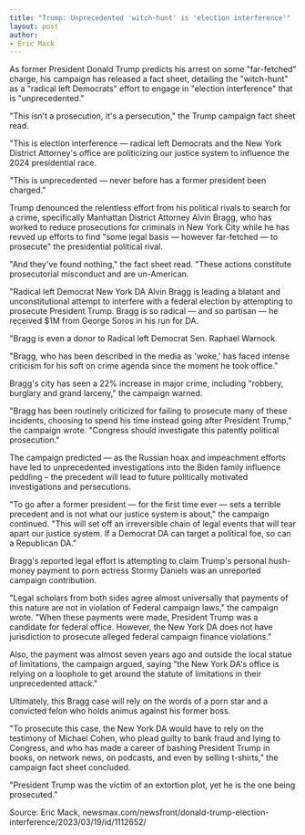 ```yaml
---
title: "Trump: Unprecedented 'witch-hunt' is 'election interference'"
layout: post
author:
- Eric Mack
---
```


As former President Donald Trump predicts his arrest on some "far-fetched" charge, his campaign has released a fact sheet, detailing the "witch-hunt" as a "radical left Democrats" effort to engage in "election interference" that is "unprecedented."

"This isn't a prosecution, it's a persecution," the Trump campaign fact sheet read.

"This is election interference — radical left Democrats and the New York District Attorney's office are politicizing our justice system to influence the 2024 presidential race.

"This is unprecedented — never before has a former president been charged."

Trump denounced the relentless effort from his political rivals to search for a crime, specifically Manhattan District Attorney Alvin Bragg, who has worked to reduce prosecutions for criminals in New York City while he has revved up efforts to find "some legal basis — however far-fetched — to prosecute" the presidential political rival.

"And they've found nothing," the fact sheet read. "These actions constitute prosecutorial misconduct and are un-American.

"Radical left Democrat New York DA Alvin Bragg is leading a blatant and unconstitutional attempt to interfere with a federal election by attempting to prosecute President Trump. Bragg is so radical — and so partisan — he received $1M from George Soros in his run for DA.

"Bragg is even a donor to Radical left Democrat Sen. Raphael Warnock.

"Bragg, who has been described in the media as 'woke,' has faced intense criticism for his soft on crime agenda since the moment he took office."

Bragg's city has seen a 22% increase in major crime, including "robbery, burglary and grand larceny," the campaign warned.

"Bragg has been routinely criticized for failing to prosecute many of these incidents, choosing to spend his time instead going after President Trump," the campaign wrote. "Congress should investigate this patently political prosecution."

The campaign predicted — as the Russian hoax and impeachment efforts have led to unprecedented investigations into the Biden family influence peddling – the precedent will lead to future politically motivated investigations and persecutions.

"To go after a former president — for the first time ever — sets a terrible precedent and is not what our justice system is about," the campaign continued. "This will set off an irreversible chain of legal events that will tear apart our justice system. If a Democrat DA can target a political foe, so can a Republican DA."

Bragg's reported legal effort is attempting to claim Trump's personal hush-money payment to porn actress Stormy Daniels was an unreported campaign contribution.

"Legal scholars from both sides agree almost universally that payments of this nature are not in violation of Federal campaign laws," the campaign wrote. "When these payments were made, President Trump was a candidate for federal office. However, the New York DA does not have jurisdiction to prosecute alleged federal campaign finance violations."

Also, the payment was almost seven years ago and outside the local statue of limitations, the campaign argued, saying "the New York DA's office is relying on a loophole to get around the statute of limitations in their unprecedented attack."

Ultimately, this Bragg case will rely on the words of a porn star and a convicted felon who holds animus against his former boss.

"To prosecute this case, the New York DA would have to rely on the testimony of Michael Cohen, who plead guilty to bank fraud and lying to Congress, and who has made a career of bashing President Trump in books, on network news, on podcasts, and even by selling t-shirts," the campaign fact sheet concluded.

"President Trump was the victim of an extortion plot, yet he is the one being prosecuted."

Source: Eric Mack, newsmax.com/newsfront/donald-trump-election-interference/2023/03/19/id/1112652/
